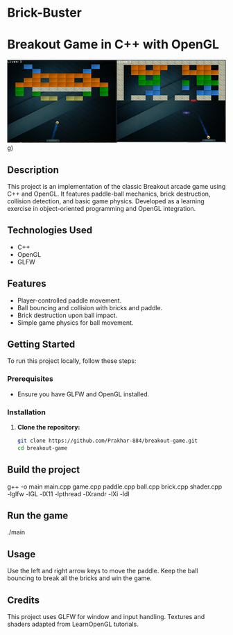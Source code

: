 # Brick-Buster
# Breakout Game in C++ with OpenGL

![Gameplay Screenshot](game%20screnshot.png)
g)

## Description
This project is an implementation of the classic Breakout arcade game using C++ and OpenGL. It features paddle-ball mechanics, brick destruction, collision detection, and basic game physics. Developed as a learning exercise in object-oriented programming and OpenGL integration.

## Technologies Used
- C++
- OpenGL
- GLFW

## Features
- Player-controlled paddle movement.
- Ball bouncing and collision with bricks and paddle.
- Brick destruction upon ball impact.
- Simple game physics for ball movement.

## Getting Started
To run this project locally, follow these steps:

### Prerequisites
- Ensure you have GLFW and OpenGL installed.

### Installation
1. **Clone the repository:**
   ```bash
   git clone https://github.com/Prakhar-884/breakout-game.git
   cd breakout-game
## Build the project
g++ -o main main.cpp game.cpp paddle.cpp ball.cpp brick.cpp shader.cpp -lglfw -lGL -lX11 -lpthread -lXrandr -lXi -ldl
## Run the game
./main
## Usage
Use the left and right arrow keys to move the paddle.
Keep the ball bouncing to break all the bricks and win the game.

## Credits
This project uses GLFW for window and input handling.
Textures and shaders adapted from LearnOpenGL tutorials.
